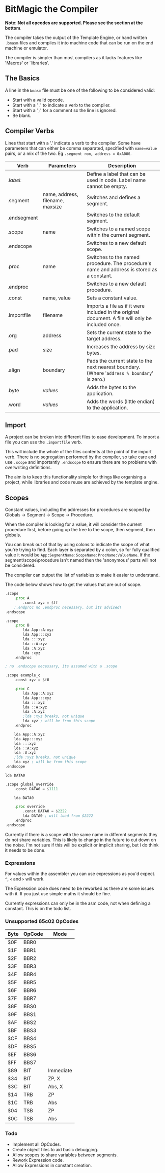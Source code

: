 # BitMagic the Compiler

**Note: Not all opcodes are supported. Please see the section at the bottom.**

The compiler takes the output of the Template Engine, or hand written `.bmasm` files and compiles it into machine code that can be run on the end machine or emulator.

The compiler is simpler than most compilers as it lacks features like 'Macros' or 'libraries'.

## The Basics

A line in the `bmasm` file must be one of the following to be considered valid:

- Start with a valid opcode.
- Start with a '`.`' to indicate a verb to the compiler.
- Start with a '`;`' for a comment so the line is ignored.
- Be blank.

## Compiler Verbs

Lines that start with a '.' indicate a verb to the compiler. Some have parameters that can either be comma separated, specified with `name=value` pairs, or a mix of the two. Eg `.segment rom, address = 0xA000`.

| Verb | Parameters |Description |
| --- | --- | --- |
| .*label*: | | Define a label that can be used in code. Label name cannot be empty. |
| .segment | name, address, filename, maxsize | Switches and defines a segment. |
| .endsegment | | Switches to the default segment. |
| .scope | name | Switches to a named scope within the current segment. |
| .endscope | | Switches to a new default scope. |
| .proc | name | Switches to the named procedure. The procedure's name and address is stored as a constant. |
| .endproc | | Switches to a new default procedure. |
| .const | name, value | Sets a constant value. |
| .importfile | filename | Imports a file as if it were included in the original document. A file will only be included once. |
| .org | address | Sets the current state to the target address. |
| .pad | size | Increases the address by size bytes. |
| .align | boundary | Pads the current state to the next nearest boundary. (Where '`address % boundary`' is zero.) |
| .byte | *values* | Adds the bytes to the application. |
| .word | *values* | Adds the words (little endian) to the application. |

## Import

A project can be broken into different files to ease development. To import a file you can use the `.importfile` verb.

This will include the whole of the files contents at the point of the import verb. There is no segregation performed by the compiler, so take care and use `.scope` and importantly `.endscope` to ensure there are no problems with overwriting definitions.

The aim is to keep this functionality simple for things like organising a project, while libraries and code reuse are achieved by the template engine.

## Scopes

Constant values, including the addresses for procedures are scoped by Globals -> Segment -> Scope -> Procedure.

When the compiler is looking for a value, it will consider the current procedure first, before going up the tree to the scope, then segment, then globals.

You can break out of that by using colons to indicate the scope of what you're trying to find. Each layer is separated by a colon, so for fully qualified value it would be `App:SegmentName:ScopeName:ProcName:ValueName`. If the segment\scope\procedure isn't named then the 'anonymous' parts will not be considered.

The compiler can output the list of variables to make it easier to understand.

The code below shows how to get the values that are out of scope.

```asm
.scope 
    .proc A
        .const xyz = $ff
    ;.endproc no .endproc necessary, but its advised!
.endscope

.scope
    .proc B
        lda App::A:xyz
        lda App:::xyz
        lda :::xyz
        lda ::A:xyz
        lda :A:xyz
        lda :xyz
    .endproc

; no .endscope necessary, its assumed with a .scope

.scope example_c
    .const xyz = $f0

    .proc C
        lda App::A:xyz
        lda App:::xyz
        lda :::xyz
        lda ::A:xyz
        lda :A:xyz
        ;lda :xyz breaks, not unique
        lda xyz ; will be from this scope
    .endproc

    lda App::A:xyz
    lda App:::xyz
    lda :::xyz
    lda ::A:xyz
    lda :A:xyz
    ;lda :xyz breaks, not unique
    lda xyz ; will be from this scope
.endscope

lda DATA0

.scope global_override
    .const DATA0 = $1111

    lda DATA0

    .proc override
        .const DATA0 = $2222
        lda DATA0 ; will load from $2222
    .endproc
.endscope
```

Currently if there is a scope with the same name in different segments they do not share variables. This is likely to change in the future to cut down on the noise. I'm not sure if this will be explicit or implicit sharing, but I do think it needs to be done.

### Expressions

For values within the assembler you can use expressions as you'd expect. `^`, `<` and `>` will work.

The Expression code does need to be reworked as there are some issues with it. If you just use simple maths it should be fine.

Currently expressions can only be in the asm code, not when defining a constant. This is on the todo list.

### Unsupported 65c02 OpCodes

| Byte | OpCode | Mode |
| --- | --- | --- |
| $0F | BBR0 | |
| $1F | BBR1 | |
| $2F | BBR2 | |
| $3F | BBR3 | |
| $4F | BBR4 | |
| $5F | BBR5 | |
| $6F | BBR6 | |
| $7F | BBR7 | |
| $8F | BBS0 | |
| $9F | BBS1 | |
| $AF | BBS2 | |
| $BF | BBS3 | |
| $CF | BBS4 | |
| $DF | BBS5 | |
| $EF | BBS6 | |
| $FF | BBS7 | |
| $89 | BIT | Immediate |
| $34 | BIT | ZP, X |
| $3C | BIT | Abs, X |
| $14 | TRB | ZP |
| $1C | TRB | Abs |
| $04 | TSB | ZP |
| $0C | TSB | Abs |

### Todo

- Implement all OpCodes.
- Create object files to aid basic debugging.
- Allow scopes to share variables between segments.
- Rework Expression code.
- Allow Expressions in constant creation.

